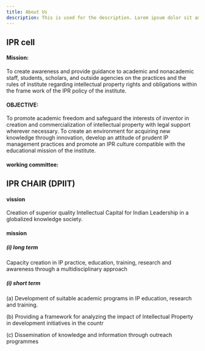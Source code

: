```yaml
---
title: About Us
description: This is used for the description. Lorem ipsum dolor sit amet, consectetuer adipiscing elit. Aenean commodo ligula get dolor. Aenean m
---
```


## IPR cell

#### Mission:

To create awareness and provide guidance to academic and nonacademic staff, students, scholars, and outside agencies on the practices and the rules of institute regarding intellectual property rights and obligations within the frame work of the IPR policy of the institute.

#### OBJECTIVE:

To promote academic freedom and safeguard the interests of inventor in creation and commercialization of intellectual property with legal support wherever necessary. To create an environment for acquiring new knowledge through innovation, develop an attitude of prudent IP management practices and promote an IPR culture compatible with the educational mission of the institute.

#### working committee:

## IPR CHAIR (DPIIT)

#### vission

Creation of superior quality Intellectual Capital for Indian Leadership in a globalized knowledge society.

#### mission

##### (i) long term

Capacity creation in IP practice, education, training, research and awareness through a multidisciplinary approach

##### (i) short term

(a) Development of suitable academic programs in IP education, research and training.

(b) Providing a framework for analyzing the impact of Intellectual Property in development initiatives in the countr

(c) Dissemination of knowledge and information through outreach programmes
